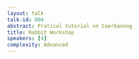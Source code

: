 ```yaml
---
layout: talk
talk-id: 004
abstract: Pratical tutorial on Caerbannog
title: Rabbit Workshop
speakers: [4]
complexity: Advanced
---
```




